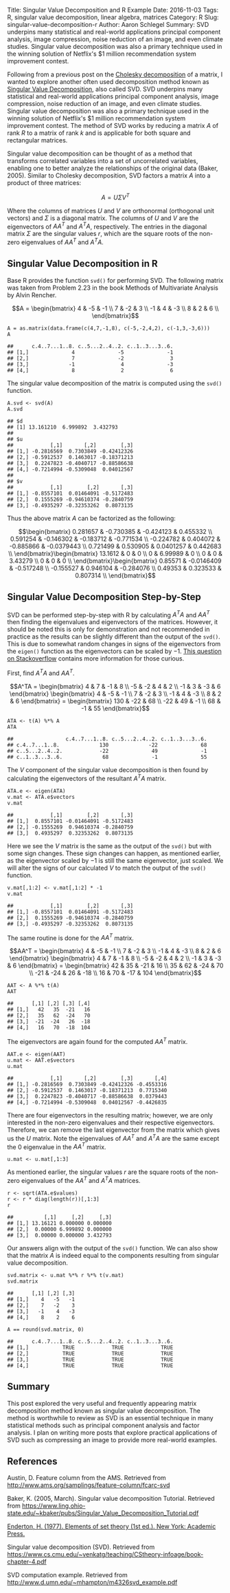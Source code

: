 Title: Singular Value Decomposition and R Example
Date: 2016-11-03
Tags: R, singular value decomposition, linear algebra, matrices
Category: R
Slug: singular-value-decomposition-r
Author: Aaron Schlegel
Summary: SVD underpins many statistical and real-world
applications principal component analysis, image compression, noise
reduction of an image, and even climate studies. Singular value
decomposition was also a primary technique used in the winning solution
of Netflix's \$1 million recommendation system improvement contest.


Following from a previous post on the [Cholesky
decomposition](http://www.aaronschlegel.com/cholesky-decomposition-r-example.html) of
a matrix, I wanted to explore another often used decomposition method
known as [Singular Value
Decomposition](https://en.wikipedia.org/wiki/Singular_value_decomposition),
also called SVD. SVD underpins many statistical and real-world
applications principal component analysis, image compression, noise
reduction of an image, and even climate studies. Singular value
decomposition was also a primary technique used in the winning solution
of Netflix's \$1 million recommendation system improvement contest. The
method of SVD works by reducing a matrix $A$ of rank $R$ to a matrix of
rank $k$ and is applicable for both square and rectangular matrices.

Singular value decomposition can be thought of as a method that
transforms correlated variables into a set of uncorrelated variables,
enabling one to better analyze the relationships of the original data
(Baker, 2005). Similar to Cholesky decomposition, SVD factors a matrix
$A$ into a product of three matrices:

$$ A = U\Sigma V^T $$

Where the columns of matrices $U$ and $V$ are orthonormal (orthogonal
unit vectors) and $\Sigma$ is a diagonal matrix. The columns of $U$ and
$V$ are the eigenvectors of $AA^T$ and $A^T A$, respectively. The
entries in the diagonal matrix $\Sigma$ are the singular values $r$,
which are the square roots of the non-zero eigenvalues of $AA^T$ and
$A^T A$.

Singular Value Decomposition in R
---------------------------------

Base R provides the function `svd()` for performing SVD. The following
matrix was taken from Problem 2.23 in the book Methods of Multivariate
Analysis by Alvin Rencher.

$$A = 
\begin{bmatrix}
  4 & -5 & -1 \\
  7 & -2 & 3 \\
  -1 & 4 & -3 \\
  8 & 2 & 6 \\
\end{bmatrix}$$

``` {.r}
A = as.matrix(data.frame(c(4,7,-1,8), c(-5,-2,4,2), c(-1,3,-3,6)))
A
```

    ##      c.4..7...1..8. c..5...2..4..2. c..1..3...3..6.
    ## [1,]              4              -5              -1
    ## [2,]              7              -2               3
    ## [3,]             -1               4              -3
    ## [4,]              8               2               6

The singular value decomposition of the matrix is computed using the
`svd()` function.

``` {.r}
A.svd <- svd(A)
A.svd
```

    ## $d
    ## [1] 13.161210  6.999892  3.432793
    ## 
    ## $u
    ##            [,1]       [,2]        [,3]
    ## [1,] -0.2816569  0.7303849 -0.42412326
    ## [2,] -0.5912537  0.1463017 -0.18371213
    ## [3,]  0.2247823 -0.4040717 -0.88586638
    ## [4,] -0.7214994 -0.5309048  0.04012567
    ## 
    ## $v
    ##            [,1]        [,2]       [,3]
    ## [1,] -0.8557101  0.01464091 -0.5172483
    ## [2,]  0.1555269 -0.94610374 -0.2840759
    ## [3,] -0.4935297 -0.32353262  0.8073135

Thus the above matrix $A$ can be factorized as the following:

$$\begin{bmatrix}
 0.281657 & -0.730385 & -0.424123 & 0.455332 \\
 0.591254 & -0.146302 & -0.183712 & -0.771534 \\
 -0.224782 & 0.404072 & -0.885866 & -0.0379443 \\
 0.721499 & 0.530905 & 0.0401257 & 0.442683 \\
\end{bmatrix}\begin{bmatrix}
 13.1612 & 0 & 0 \\
 0 & 6.99989 & 0 \\
 0 & 0 & 3.43279 \\
 0 & 0 & 0 \\
\end{bmatrix}\begin{bmatrix}
 0.85571 & -0.0146409 & -0.517248 \\
 -0.155527 & 0.946104 & -0.284076 \\
 0.49353 & 0.323533 & 0.807314 \\
\end{bmatrix}$$

Singular Value Decomposition Step-by-Step
-----------------------------------------

SVD can be performed step-by-step with R by calculating $A^TA$ and
$AA^T$ then finding the eigenvalues and eigenvectors of the matrices.
However, it should be noted this is only for demonstration and not
recommended in practice as the results can be slightly different than
the output of the `svd()`. This is due to somewhat random changes in
signs of the eigenvectors from the `eigen()` function as the
eigenvectors can be scaled by $-1$. [This question on
Stackoverflow](http://stackoverflow.com/questions/17998228/sign-of-eigenvectors-change-depending-on-specification-of-the-symmetric-argument)
contains more information for those curious.

First, find $A^TA$ and $AA^T$.

$$A^TA = 
\begin{bmatrix}
  4 & 7 & -1 & 8 \\
  -5 & -2 & 4 & 2 \\
  -1 & 3 & -3 & 6
\end{bmatrix}
\begin{bmatrix}
  4 & -5 & -1 \\
  7 & -2 & 3 \\
  -1 & 4 & -3 \\
  8 & 2 & 6 
\end{bmatrix} = 
\begin{bmatrix}
  130 & -22 & 68 \\
  -22 & 49 & -1 \\
  68 & -1 & 55
\end{bmatrix}$$

``` {.r}
ATA <- t(A) %*% A
ATA
```

    ##                 c.4..7...1..8. c..5...2..4..2. c..1..3...3..6.
    ## c.4..7...1..8.             130             -22              68
    ## c..5...2..4..2.            -22              49              -1
    ## c..1..3...3..6.             68              -1              55

The $V$ component of the singular value decomposition is then found by
calculating the eigenvectors of the resultant $A^TA$ matrix.

``` {.r}
ATA.e <- eigen(ATA)
v.mat <- ATA.e$vectors
v.mat
```

    ##            [,1]        [,2]       [,3]
    ## [1,]  0.8557101 -0.01464091 -0.5172483
    ## [2,] -0.1555269  0.94610374 -0.2840759
    ## [3,]  0.4935297  0.32353262  0.8073135

Here we see the $V$ matrix is the same as the output of the `svd()` but
with some sign changes. These sign changes can happen, as mentioned
earlier, as the eigenvector scaled by $-1$ is still the same
eigenvector, just scaled. We will alter the signs of our calculated $V$
to match the output of the `svd()` function.

``` {.r}
v.mat[,1:2] <- v.mat[,1:2] * -1
v.mat
```

    ##            [,1]        [,2]       [,3]
    ## [1,] -0.8557101  0.01464091 -0.5172483
    ## [2,]  0.1555269 -0.94610374 -0.2840759
    ## [3,] -0.4935297 -0.32353262  0.8073135

The same routine is done for the $AA^T$ matrix.

$$AA^T = 
\begin{bmatrix}
  4 & -5 & -1 \\
  7 & -2 & 3 \\
  -1 & 4 & -3 \\
  8 & 2 & 6 
\end{bmatrix}
\begin{bmatrix}
  4 & 7 & -1 & 8 \\
  -5 & -2 & 4 & 2 \\
  -1 & 3 & -3 & 6
\end{bmatrix} = 
\begin{bmatrix}
  42 & 35 & -21 & 16 \\
  35 & 62 & -24 & 70 \\
  -21 & -24 & 26 & -18 \\
  16 & 70 & -17 & 104
\end{bmatrix}$$

``` {.r}
AAT <- A %*% t(A)
AAT
```

    ##      [,1] [,2] [,3] [,4]
    ## [1,]   42   35  -21   16
    ## [2,]   35   62  -24   70
    ## [3,]  -21  -24   26  -18
    ## [4,]   16   70  -18  104

The eigenvectors are again found for the computed $AA^T$ matrix.

``` {.r}
AAT.e <- eigen(AAT)
u.mat <- AAT.e$vectors
u.mat
```

    ##            [,1]       [,2]        [,3]       [,4]
    ## [1,] -0.2816569  0.7303849 -0.42412326 -0.4553316
    ## [2,] -0.5912537  0.1463017 -0.18371213  0.7715340
    ## [3,]  0.2247823 -0.4040717 -0.88586638  0.0379443
    ## [4,] -0.7214994 -0.5309048  0.04012567 -0.4426835

There are four eigenvectors in the resulting matrix; however, we are
only interested in the non-zero eigenvalues and their respective
eigenvectors. Therefore, we can remove the last eigenvector from the
matrix which gives us the $U$ matrix. Note the eigenvalues of $AA^T$ and
$A^TA$ are the same except the $0$ eigenvalue in the $AA^T$ matrix.

``` {.r}
u.mat <- u.mat[,1:3]
```

As mentioned earlier, the singular values $r$ are the square roots of
the non-zero eigenvalues of the $AA^T$ and $A^TA$ matrices.

``` {.r}
r <- sqrt(ATA.e$values)
r <- r * diag(length(r))[,1:3]
r
```

    ##          [,1]     [,2]     [,3]
    ## [1,] 13.16121 0.000000 0.000000
    ## [2,]  0.00000 6.999892 0.000000
    ## [3,]  0.00000 0.000000 3.432793

Our answers align with the output of the `svd()` function. We can also
show that the matrix $A$ is indeed equal to the components resulting
from singular value decomposition.

``` {.r}
svd.matrix <- u.mat %*% r %*% t(v.mat)
svd.matrix
```

    ##      [,1] [,2] [,3]
    ## [1,]    4   -5   -1
    ## [2,]    7   -2    3
    ## [3,]   -1    4   -3
    ## [4,]    8    2    6

``` {.r}
A == round(svd.matrix, 0)
```

    ##      c.4..7...1..8. c..5...2..4..2. c..1..3...3..6.
    ## [1,]           TRUE            TRUE            TRUE
    ## [2,]           TRUE            TRUE            TRUE
    ## [3,]           TRUE            TRUE            TRUE
    ## [4,]           TRUE            TRUE            TRUE

Summary
-------

This post explored the very useful and frequently appearing matrix
decomposition method known as singular value decomposition. The method
is worthwhile to review as SVD is an essential technique in many
statistical methods such as principal component analysis and factor
analysis. I plan on writing more posts that explore practical
applications of SVD such as compressing an image to provide more
real-world examples.

References
----------

Austin, D. Feature column from the AMS. Retrieved from
<http://www.ams.org/samplings/feature-column/fcarc-svd>

Baker, K. (2005, March). Singular value decomposition Tutorial.
Retrieved from
<https://www.ling.ohio-state.edu/~kbaker/pubs/Singular_Value_Decomposition_Tutorial.pdf>

[Enderton, H. (1977). Elements of set theory (1st ed.). New York:
Academic Press.](https://amzn.to/2SsiA5g)

Singular value decomposition (SVD). Retrieved from
<https://www.cs.cmu.edu/~venkatg/teaching/CStheory-infoage/book-chapter-4.pdf>

SVD computation example. Retrieved from
<http://www.d.umn.edu/~mhampton/m4326svd_example.pdf>
